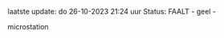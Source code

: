 laatste update: 
do 26-10-2023 21:24   uur 
Status: FAALT - geel - 
<div class="service Y">microstation</div>